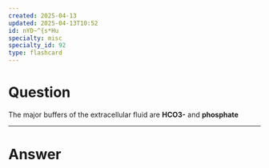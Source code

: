 ```yaml
---
created: 2025-04-13
updated: 2025-04-13T10:52
id: nYD~^{s*Hu
specialty: misc
specialty_id: 92
type: flashcard
---
```


# Question
The major buffers of the extracellular fluid are **HCO3-** and **phosphate**

---

# Answer
